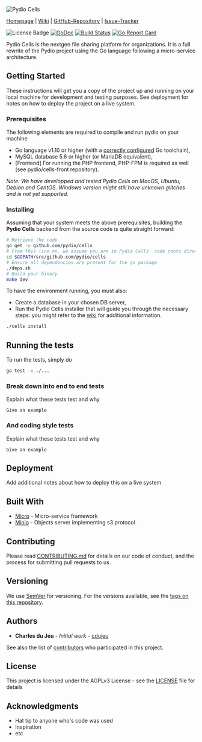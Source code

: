 ![Pydio Cells](https://github.com/pydio/cells/wiki/images/PydioCellsColor.png)

[Homepage](https://pydio.com/) | [Wiki](https://github.com/pydio/cells/wiki) | [GitHub-Repository](https://github.com/pydio/pydio-core) |
[Issue-Tracker](https://github.com/pydio/pydio-core/issues) 

![License Badge](https://img.shields.io/badge/License-AGPL%203%2B-blue.svg)
[![GoDoc](https://godoc.org/github.com/pydio/cells?status.svg)](https://godoc.org/github.com/pydio/cells)
[![Build Status](https://travis-ci.org/pydio/cells.svg?branch=master)](https://travis-ci.org/pydio/cells)
[![Go Report Card](https://goreportcard.com/badge/github.com/pydio/cells)](https://goreportcard.com/report/github.com/pydio/cells)


Pydio Cells is the nextgen file sharing platform for organizations. It is a full rewrite of the Pydio project using the Go language following a micro-service architecture. 

## Getting Started

These instructions will get you a copy of the project up and running on your local machine for development and testing purposes. See deployment for notes on how to deploy the project on a live system.

### Prerequisites

The following elements are required to compile and run pydio on your machine

 - Go language v1.10 or higher (with a [correctly configured](https://golang.org/doc/install#testing) Go toolchain),
 - MySQL database 5.6 or higher (or MariaDB equivalent),
 - [Frontend] For running the PHP frontend, PHP-FPM is required as well (see pydio/cells-front repository).


_Note: We have developped and tested Pydio Cells on MacOS, Ubuntu, Debian and CentOS. Windows version might still have unknown glitches and is not yet supported._

### Installing

Assuming that your system meets the above prerequisites, building the **Pydio Cells** backend from the source code is quite straight forward:

```sh
# Retrieve the code
go get -u github.com/pydio/cells
# From this line on, we assume you are in Pydio Cells' code roots directory
cd $GOPATH/src/github.com/pydio/cells 
# Ensure all dependencies are present for the go package
./deps.sh
# Build your binary
make dev
```

To have the environment running, you must also:

- Create a database in your chosen DB server,
- Run the Pydio Cells installer that will guide you through the necessary steps: you might refer to the [wiki](https://github.com/pydio/cells/wiki) for additional information.

```bash
./cells install
```

## Running the tests

To run the tests, simply do
```sh
go test -v ./...
```

### Break down into end to end tests

Explain what these tests test and why

```
Give an example
```

### And coding style tests

Explain what these tests test and why

```
Give an example
```

## Deployment

Add additional notes about how to deploy this on a live system

## Built With

* [Micro](https://github.com/micro/micro) - Micro-service framework
* [Minio](https://github.com/minio/minio) - Objects server implementing s3 protocol


## Contributing

Please read [CONTRIBUTING.md](CONTRIBUTING.md) for details on our code of conduct, and the process for submitting pull requests to us.

## Versioning

We use [SemVer](http://semver.org/) for versioning. For the versions available, see the [tags on this repository](https://github.com/pydio/cells/tags). 

## Authors

* **Charles du Jeu** - *Initial work* - [cdujeu](https://github.com/cdujeu)

See also the list of [contributors](https://github.com/pydio/cells/graphs/contributors) who participated in this project.

## License

This project is licensed under the AGPLv3 License - see the [LICENSE](LICENSE) file for details

## Acknowledgments

* Hat tip to anyone who's code was used
* Inspiration
* etc